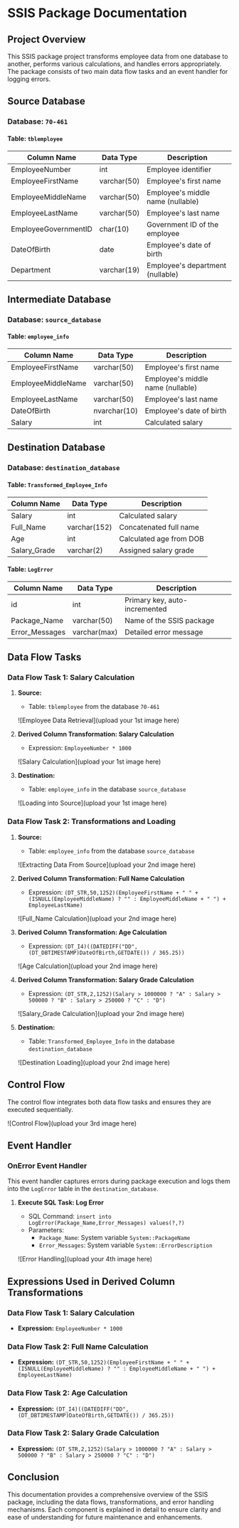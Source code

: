 # SSIS Package Documentation

## Project Overview

This SSIS package project transforms employee data from one database to another, performs various calculations, and handles errors appropriately. The package consists of two main data flow tasks and an event handler for logging errors.

## Source Database

### Database: `70-461`

#### Table: `tblemployee`

| Column Name          | Data Type   | Description                       |
|----------------------|-------------|-----------------------------------|
| EmployeeNumber       | int         | Employee identifier               |
| EmployeeFirstName    | varchar(50) | Employee's first name             |
| EmployeeMiddleName   | varchar(50) | Employee's middle name (nullable) |
| EmployeeLastName     | varchar(50) | Employee's last name              |
| EmployeeGovernmentID | char(10)    | Government ID of the employee     |
| DateOfBirth          | date        | Employee's date of birth          |
| Department           | varchar(19) | Employee's department (nullable)  |

## Intermediate Database

### Database: `source_database`

#### Table: `employee_info`

| Column Name          | Data Type   | Description                       |
|----------------------|-------------|-----------------------------------|
| EmployeeFirstName    | varchar(50) | Employee's first name             |
| EmployeeMiddleName   | varchar(50) | Employee's middle name (nullable) |
| EmployeeLastName     | varchar(50) | Employee's last name              |
| DateOfBirth          | nvarchar(10)| Employee's date of birth          |
| Salary               | int         | Calculated salary                 |

## Destination Database

### Database: `destination_database`

#### Table: `Transformed_Employee_Info`

| Column Name          | Data Type   | Description                       |
|----------------------|-------------|-----------------------------------|
| Salary               | int         | Calculated salary                 |
| Full_Name            | varchar(152)| Concatenated full name            |
| Age                  | int         | Calculated age from DOB           |
| Salary_Grade         | varchar(2)  | Assigned salary grade             |

#### Table: `LogError`

| Column Name          | Data Type   | Description                       |
|----------------------|-------------|-----------------------------------|
| id                   | int         | Primary key, auto-incremented     |
| Package_Name         | varchar(50) | Name of the SSIS package          |
| Error_Messages       | varchar(max)| Detailed error message            |

## Data Flow Tasks

### Data Flow Task 1: Salary Calculation

1. **Source:**
   - Table: `tblemployee` from the database `70-461`
   
   ![Employee Data Retrieval](upload your 1st image here)

2. **Derived Column Transformation: Salary Calculation**
   - Expression: `EmployeeNumber * 1000`
   
   ![Salary Calculation](upload your 1st image here)

3. **Destination:**
   - Table: `employee_info` in the database `source_database`
   
   ![Loading into Source](upload your 1st image here)

### Data Flow Task 2: Transformations and Loading

1. **Source:**
   - Table: `employee_info` from the database `source_database`
   
   ![Extracting Data From Source](upload your 2nd image here)

2. **Derived Column Transformation: Full Name Calculation**
   - Expression: `(DT_STR,50,1252)(EmployeeFirstName + " " + (ISNULL(EmployeeMiddleName) ? "" : EmployeeMiddleName + " ") + EmployeeLastName)`
   
   ![Full_Name Calculation](upload your 2nd image here)

3. **Derived Column Transformation: Age Calculation**
   - Expression: `(DT_I4)((DATEDIFF("DD",(DT_DBTIMESTAMP)DateOfBirth,GETDATE()) / 365.25))`
   
   ![Age Calculation](upload your 2nd image here)

4. **Derived Column Transformation: Salary Grade Calculation**
   - Expression: `(DT_STR,2,1252)(Salary > 1000000 ? "A" : Salary > 500000 ? "B" : Salary > 250000 ? "C" : "D")`
   
   ![Salary_Grade Calculation](upload your 2nd image here)

5. **Destination:**
   - Table: `Transformed_Employee_Info` in the database `destination_database`
   
   ![Destination Loading](upload your 2nd image here)

## Control Flow

The control flow integrates both data flow tasks and ensures they are executed sequentially.

![Control Flow](upload your 3rd image here)

## Event Handler

### OnError Event Handler

This event handler captures errors during package execution and logs them into the `LogError` table in the `destination_database`.

1. **Execute SQL Task: Log Error**
   - SQL Command: `insert into LogError(Package_Name,Error_Messages) values(?,?)`
   - Parameters:
     - `Package_Name`: System variable `System::PackageName`
     - `Error_Messages`: System variable `System::ErrorDescription`
   
   ![Error Handling](upload your 4th image here)

## Expressions Used in Derived Column Transformations

### Data Flow Task 1: Salary Calculation
- **Expression:** `EmployeeNumber * 1000`

### Data Flow Task 2: Full Name Calculation
- **Expression:** `(DT_STR,50,1252)(EmployeeFirstName + " " + (ISNULL(EmployeeMiddleName) ? "" : EmployeeMiddleName + " ") + EmployeeLastName)`

### Data Flow Task 2: Age Calculation
- **Expression:** `(DT_I4)((DATEDIFF("DD",(DT_DBTIMESTAMP)DateOfBirth,GETDATE()) / 365.25))`

### Data Flow Task 2: Salary Grade Calculation
- **Expression:** `(DT_STR,2,1252)(Salary > 1000000 ? "A" : Salary > 500000 ? "B" : Salary > 250000 ? "C" : "D")`

## Conclusion

This documentation provides a comprehensive overview of the SSIS package, including the data flows, transformations, and error handling mechanisms. Each component is explained in detail to ensure clarity and ease of understanding for future maintenance and enhancements.

